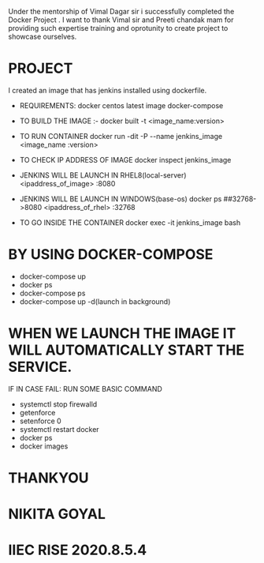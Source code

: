 Under the mentorship of Vimal Dagar sir i successfully completed the Docker Project .
I want to thank Vimal sir and Preeti chandak mam for providing such expertise training and oprotunity to  create project to showcase ourselves.


# PROJECT

I created an image that has jenkins installed using dockerfile.
* REQUIREMENTS:
  docker
  centos latest image
  docker-compose



* TO BUILD THE IMAGE :-
 docker built -t <image_name:version>

* TO RUN CONTAINER 
 docker run -dit  -P  --name jenkins_image  <image_name :version>

* TO CHECK IP ADDRESS OF IMAGE
 docker inspect jenkins_image

* JENKINS WILL BE LAUNCH IN RHEL8(local-server)
 <ipaddress_of_image> :8080


* JENKINS WILL BE LAUNCH IN WINDOWS(base-os)
 docker ps
 ##32768->8080
 <ipaddress_of_rhel> :32768

* TO GO INSIDE THE CONTAINER
 docker exec -it jenkins_image bash

# BY USING DOCKER-COMPOSE
  * docker-compose up 
  * docker ps 
  * docker-compose ps
  * docker-compose up -d(launch in background)

# WHEN WE LAUNCH THE IMAGE IT WILL AUTOMATICALLY START THE SERVICE.

IF IN CASE FAIL:
RUN SOME BASIC COMMAND
 * systemctl stop firewalld
 * getenforce
 * setenforce 0
 * systemctl restart docker
 * docker ps
 * docker images



# THANKYOU
# NIKITA GOYAL
# IIEC RISE 2020.8.5.4


